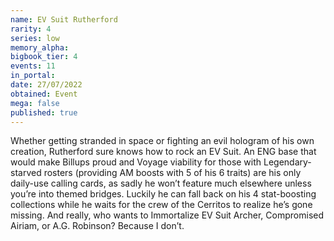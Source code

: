 ```yaml
---
name: EV Suit Rutherford
rarity: 4
series: low
memory_alpha:
bigbook_tier: 4
events: 11
in_portal:
date: 27/07/2022
obtained: Event
mega: false
published: true
---
```


Whether getting stranded in space or fighting an evil hologram of his own creation, Rutherford sure knows how to rock an EV Suit. An ENG base that would make Billups proud and Voyage viability for those with Legendary-starved rosters (providing AM boosts with 5 of his 6 traits) are his only daily-use calling cards, as sadly he won’t feature much elsewhere unless you’re into themed bridges. Luckily he can fall back on his 4 stat-boosting collections while he waits for the crew of the Cerritos to realize he’s gone missing. And really, who wants to Immortalize EV Suit Archer, Compromised Airiam, or A.G. Robinson? Because I don’t.
